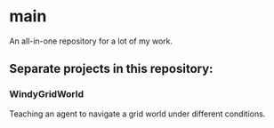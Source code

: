 # main
An all-in-one repository for a lot of my work.

## Separate projects in this repository:

### WindyGridWorld
Teaching an agent to navigate a grid world under different conditions.
